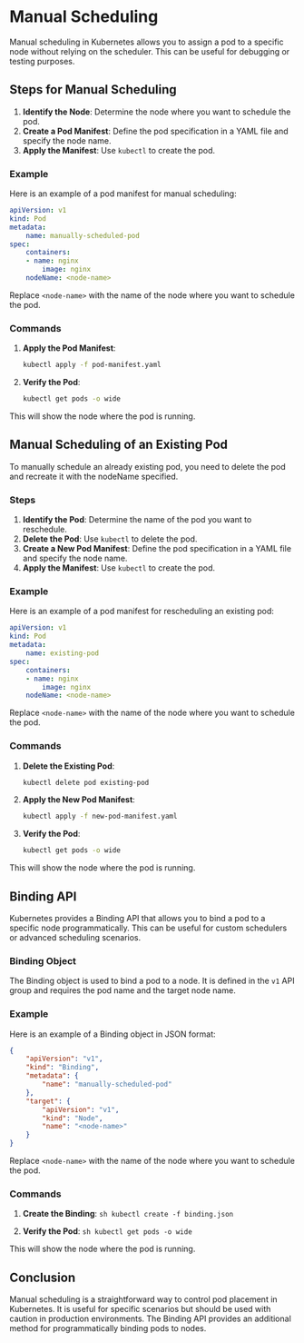 # Manual Scheduling

Manual scheduling in Kubernetes allows you to assign a pod to a specific node without relying on the scheduler. This can be useful for debugging or testing purposes.

## Steps for Manual Scheduling

1. **Identify the Node**: Determine the node where you want to schedule the pod.
2. **Create a Pod Manifest**: Define the pod specification in a YAML file and specify the node name.
3. **Apply the Manifest**: Use `kubectl` to create the pod.

### Example

Here is an example of a pod manifest for manual scheduling:

```yaml
apiVersion: v1
kind: Pod
metadata:
    name: manually-scheduled-pod
spec:
    containers:
    - name: nginx
        image: nginx
    nodeName: <node-name>
```

Replace `<node-name>` with the name of the node where you want to schedule the pod.

### Commands

1. **Apply the Pod Manifest**:
     ```sh
     kubectl apply -f pod-manifest.yaml
     ```

2. **Verify the Pod**:
     ```sh
     kubectl get pods -o wide
     ```

This will show the node where the pod is running.

## Manual Scheduling of an Existing Pod

To manually schedule an already existing pod, you need to delete the pod and recreate it with the nodeName specified.

### Steps

1. **Identify the Pod**: Determine the name of the pod you want to reschedule.
2. **Delete the Pod**: Use `kubectl` to delete the pod.
3. **Create a New Pod Manifest**: Define the pod specification in a YAML file and specify the node name.
4. **Apply the Manifest**: Use `kubectl` to create the pod.

### Example

Here is an example of a pod manifest for rescheduling an existing pod:

```yaml
apiVersion: v1
kind: Pod
metadata:
    name: existing-pod
spec:
    containers:
    - name: nginx
        image: nginx
    nodeName: <node-name>
```

Replace `<node-name>` with the name of the node where you want to schedule the pod.

### Commands

1. **Delete the Existing Pod**:
     ```sh
     kubectl delete pod existing-pod
     ```

2. **Apply the New Pod Manifest**:
     ```sh
     kubectl apply -f new-pod-manifest.yaml
     ```

3. **Verify the Pod**:
     ```sh
     kubectl get pods -o wide
     ```

This will show the node where the pod is running.

## Binding API

Kubernetes provides a Binding API that allows you to bind a pod to a specific node programmatically. This can be useful for custom schedulers or advanced scheduling scenarios.

### Binding Object

The Binding object is used to bind a pod to a node. It is defined in the `v1` API group and requires the pod name and the target node name.

### Example

Here is an example of a Binding object in JSON format:

```json
{
    "apiVersion": "v1",
    "kind": "Binding",
    "metadata": {
        "name": "manually-scheduled-pod"
    },
    "target": {
        "apiVersion": "v1",
        "kind": "Node",
        "name": "<node-name>"
    }
}
```

Replace `<node-name>` with the name of the node where you want to schedule the pod.

### Commands

1. **Create the Binding**:
         ```sh
         kubectl create -f binding.json
         ```

2. **Verify the Pod**:
         ```sh
         kubectl get pods -o wide
         ```

This will show the node where the pod is running.

## Conclusion

Manual scheduling is a straightforward way to control pod placement in Kubernetes. It is useful for specific scenarios but should be used with caution in production environments. The Binding API provides an additional method for programmatically binding pods to nodes.